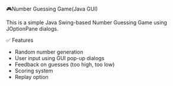 🎮Number Guessing Game(Java GUI)

This is a simple Java Swing-based Number Guessing Game using JOptionPane dialogs.

✅ Features
- Random number generation
- User input using GUI pop-up dialogs
- Feedback on guesses (too high, too low)
- Scoring system
- Replay option
